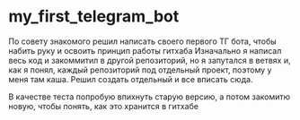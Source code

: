# my_first_telegram_bot
По совету знакомого решил написать своего первого ТГ бота, чтобы набить руку и освоить принцип работы гитхаба
Изначально я написал весь код и закоммитил в другой репозиторий, но я запутался в ветвях и, как я понял, каждый репозиторий под отдельный проект, поэтому у меня там каша. Решил создать отдельный и все вписать сюда.

В качестве теста попробую впихнуть старую версию, а потом закомитю новую, чтобы понять, как это хранится в гитхабе
